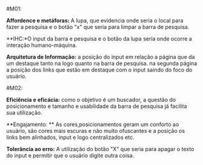 #M01:

**Affordence e metáforas:** A lupa, que evidencia onde seria o local para fazer a pesquisa e o botão "x" que seria para limpar a barra de pesquisa.

**IHC:*O input da barra e pesquisa e o botão da lupa seria onde ocorre a interação humano-máquina.

**Arquitetura de Informação:** a posição do input em relação a página que da um destaque tanto na logo quanto na barra de pesquisa. na segunda página
a posição dos links que estão em destaque com o input saindo do foco do usuário.

#M02:

**Eficiência e eficácia:** como o objetivo é um buscador, a questão do posicionamento e tamanho e usabilidade da barra de pesquisa já facilita sua utilização.

**Engajamento: ** As cores,posicionamentos geram um conforto ao usuário, são cores mais escuras e não muito ofuscantes e a posição os links bem alinhados, input e logo centralizados etc.

**Tolerãncia ao erro:** A utilização do botão "X" que seria para apagar o texto do input e permitir que o usuário digite outra coisa.
